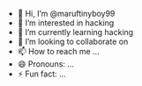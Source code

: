 - 👋 Hi, I’m @maruftinyboy99
- 👀 I’m interested in hacking
- 🌱 I’m currently learning hacking
- 💞️ I’m looking to collaborate on 
- 📫 How to reach me ...
- 😄 Pronouns: ...
- ⚡ Fun fact: ...

<!---
maruftinyboy99/maruftinyboy99 is a ✨ special ✨ repository because its `README.md` (this file) appears on your GitHub profile.
You can click the Preview link to take a look at your changes.
--->
